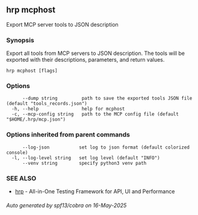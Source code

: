 ## hrp mcphost

Export MCP server tools to JSON description

### Synopsis

Export all tools from MCP servers to JSON description.
The tools will be exported with their descriptions, parameters, and return values.

```
hrp mcphost [flags]
```

### Options

```
      --dump string         path to save the exported tools JSON file (default "tools_records.json")
  -h, --help                help for mcphost
  -c, --mcp-config string   path to the MCP config file (default "$HOME/.hrp/mcp.json")
```

### Options inherited from parent commands

```
      --log-json           set log to json format (default colorized console)
  -l, --log-level string   set log level (default "INFO")
      --venv string        specify python3 venv path
```

### SEE ALSO

* [hrp](hrp.md)	 - All-in-One Testing Framework for API, UI and Performance

###### Auto generated by spf13/cobra on 16-May-2025
